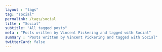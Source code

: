 ```yaml
---
layout : "tags"
tag: "social"
permalink: /tags/social
title : "Social"
subtitle: "All tagged posts"
meta : "Posts written by Vincent Pickering and tagged with Social"
summary : "Posts written by Vincent Pickering and tagged with Social"
twitterCard: false
---
```

